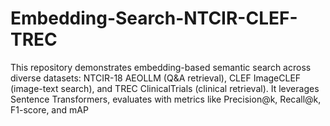 # Embedding-Search-NTCIR-CLEF-TREC
This repository demonstrates embedding-based semantic search across diverse datasets: NTCIR-18 AEOLLM (Q&amp;A retrieval), CLEF ImageCLEF (image-text search), and TREC ClinicalTrials (clinical retrieval). It leverages Sentence Transformers, evaluates with metrics like Precision@k, Recall@k, F1-score, and mAP
